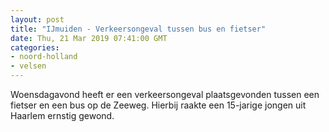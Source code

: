 ```yaml
---
layout: post
title: "IJmuiden - Verkeersongeval tussen bus en fietser"
date: Thu, 21 Mar 2019 07:41:00 GMT
categories: 
- noord-holland 
- velsen 
---
```


Woensdagavond heeft er een verkeersongeval plaatsgevonden tussen een fietser en een bus op de Zeeweg. Hierbij raakte een 15-jarige jongen uit Haarlem ernstig gewond.
